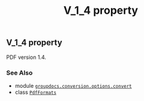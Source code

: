 ﻿---
title: V_1_4 property
second_title: GroupDocs.Conversion for Python via .NET API References
description: 
type: docs
weight: 190
url: /python-net/groupdocs.conversion.options.convert/pdfformats/v_1_4/
is_root: false
---

## V_1_4 property


PDF version 1.4.

### See Also
* module [`groupdocs.conversion.options.convert`](../../)
* class [`PdfFormats`](/conversion/python-net/groupdocs.conversion.options.convert/pdfformats)
